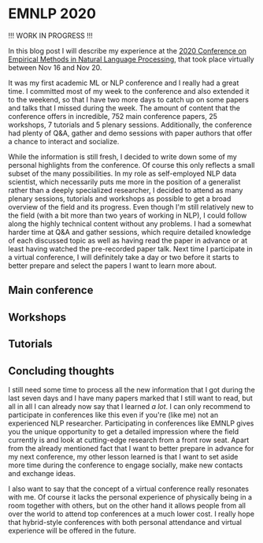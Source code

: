 # EMNLP 2020

!!! WORK IN PROGRESS !!!

In this blog post I will describe my experience at the [2020 Conference on Empirical Methods in Natural Language Processing](https://2020.emnlp.org/), that took place virtually between Nov 16 and Nov 20. 

It was my first academic ML or NLP conference and I really had a great time. I committed most of my week to the conference and also extended it to the weekend, so that I have two more days to catch up on some papers and talks that I missed during the week. The amount of content that the conference offers in incredible, 752 main conference papers, 25 workshops, 7 tutorials and 5 plenary sessions. Additionally, the conference had plenty of Q&A, gather and demo sessions with paper authors that offer a chance to interact and socialize. 

While the information is still fresh, I decided to write down some of my personal highlights from the conference. Of course this only reflects a small subset of the many possibilities. In my role as self-employed NLP data scientist, which necessarily puts me more in the position of a generalist rather than a deeply specialized researcher, I decided to attend as many plenary sessions, tutorials and workshops as possible to get a broad overview of the field and its progress. Even though I'm still relatively new to the field (with a bit more than two years of working in NLP), I could follow along the highly technical content without any problems. I had a somewhat harder time at Q&A and gather sessions, which require detailed knowledge of each discussed topic as well as having read the paper in advance or at least having watched the pre-recorded paper talk. Next time I participate in a virtual conference, I will definitely take a day or two before it starts to better prepare and select the papers I want to learn more about. 

## Main conference

## Workshops

## Tutorials

## Concluding thoughts

I still need some time to process all the new information that I got during the last seven days and I have many papers marked that I still want to read, but all in all I can already now say that I learned *a lot*. I can only recommend to participate in conferences like this even if you're (like me) not an experienced NLP researcher. Participating in conferences like EMNLP gives you the unique opportunity to get a detailed impression where the field currently is and look at cutting-edge research from a front row seat. Apart from the already mentioned fact that I want to better prepare in advance for my next conference, my other lesson learned is that I want to set aside more time during the conference to engage socially, make new contacts and exchange ideas.

I also want to say that the concept of a virtual conference really resonates with me. Of course it lacks the personal experience of physically being in a room together with others, but on the other hand it allows people from all over the world to attend top conferences at a much lower cost. I really hope that hybrid-style conferences with both personal attendance and virtual experience will be offered in the future. 
